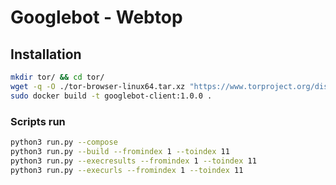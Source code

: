 # Googlebot - Webtop

## Installation

```sh
mkdir tor/ && cd tor/
wget -q -O ./tor-browser-linux64.tar.xz "https://www.torproject.org/dist/torbrowser/13.0.14/tor-browser-linux-x86_64-13.0.14.tar.xz"
sudo docker build -t googlebot-client:1.0.0 .
```

### Scripts run

```sh
python3 run.py --compose
python3 run.py --build --fromindex 1 --toindex 11
python3 run.py --execresults --fromindex 1 --toindex 11
python3 run.py --execurls --fromindex 1 --toindex 11
```

